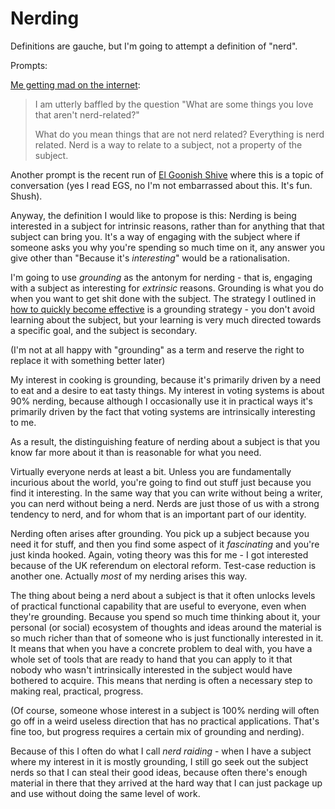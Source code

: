 # Nerding

Definitions are gauche, but I'm going to attempt a definition of "nerd".

Prompts:

[Me getting mad on the internet](https://twitter.com/DRMacIver/status/1234959895486660609):

> I am utterly baffled by the question "What are some things you love that aren't nerd-related?"
>
> What do you mean things that are not nerd related? Everything is nerd related. Nerd is a way to relate to a subject, not a property of the subject.

Another prompt is the recent run of [El Goonish Shive](https://www.egscomics.com/comic/party-126) where this is a topic of conversation (yes I read EGS, no I'm not embarrassed about this. It's fun. Shush).

Anyway, the definition I would like to propose is this: Nerding is being interested in a subject for intrinsic reasons, rather than for anything that that subject can bring you.
It's a way of engaging with the subject where if someone asks you why you're spending so much time on it, any answer you give other than "Because it's *interesting*" would be a rationalisation.

I'm going to use *grounding* as the antonym for nerding - that is, engaging with a subject as interesting for *extrinsic* reasons. Grounding is what you do when you want to get shit done with the subject. The strategy I outlined in [how to quickly become effective](https://www.drmaciver.com/2013/08/how-did-you-get-started-so-quickly/) is a grounding strategy - you don't avoid learning about the subject, but your learning is very much directed towards a specific goal,
and the subject is secondary.

(I'm not at all happy with "grounding" as a term and reserve the right to replace it with something better later)

My interest in cooking is grounding, because it's primarily driven by a need to eat and a desire to eat tasty things. My interest in voting systems is about 90% nerding, because although I occasionally use it in practical ways it's primarily driven by the fact that voting systems are intrinsically interesting to me.

As a result, the distinguishing feature of nerding about a subject is that you know far more about it than is reasonable for what you need.

Virtually everyone nerds at least a bit. Unless you are fundamentally incurious about the world, you're going to find out stuff just because you find it interesting. In the same way that you can write without being a writer, you can nerd without being a nerd. Nerds are just those of us with a strong tendency to nerd, and for whom that is an important part of our identity.

Nerding often arises after grounding. You pick up a subject because you need it for stuff, and then you find some aspect of it *fascinating* and you're just kinda hooked. Again, voting theory was this for me - I got interested because of the UK referendum on electoral reform. Test-case reduction is another one. Actually *most* of my nerding arises this way.

The thing about being a nerd about a subject is that it often unlocks levels of practical functional capability that are useful to everyone, even when they're grounding.
Because you spend so much time thinking about it, your personal (or social) ecosystem of thoughts and ideas around the material is so much richer than that of someone who is just functionally interested in it.
It means that when you have a concrete problem to deal with, you have a whole set of tools that are ready to hand that you can apply to it that nobody who wasn't intrinsically interested in the subject would have bothered to acquire.
This means that nerding is often a necessary step to making real, practical, progress.

(Of course, someone whose interest in a subject is 100% nerding will often go off in a weird useless direction that has no practical applications. That's fine too, but progress requires a certain mix of grounding and nerding).

Because of this I often do what I call *nerd raiding* - when I have a subject where my interest in it is mostly grounding, I still go seek out the subject nerds so that I can steal their good ideas, because often there's enough material in there that they arrived at the hard way that I can just package up and use without doing the same level of work.
